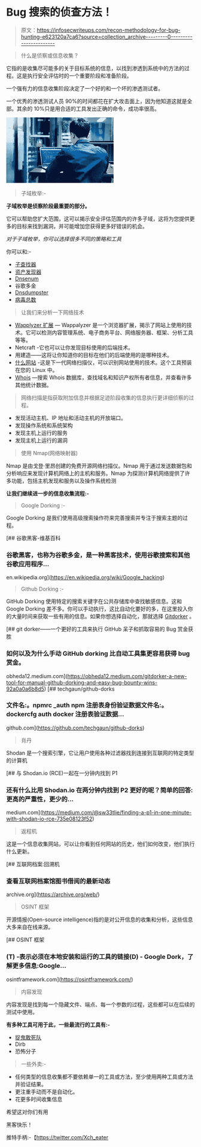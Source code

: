 # Bug 搜索的侦查方法！

> 原文：<https://infosecwriteups.com/recon-methodology-for-bug-hunting-e623120a7ca6?source=collection_archive---------0----------------------->

> 什么是侦察或信息收集？

它指的是收集尽可能多的关于目标系统的信息，以找到渗透到系统中的方法的过程。这是执行安全评估时的一个重要阶段和准备阶段。

一个强有力的信息收集阶段决定了一个好的和一个坏的渗透测试者。

一个优秀的渗透测试人员 90%的时间都花在扩大攻击面上，因为他知道这就是全部。其余的 10%只是用合适的工具发出正确的命令，成功率很高。

![](img/462ce90f0e7e60deff968d1851ddf429.png)

> 子域枚举:-

**子域枚举是侦察阶段最重要的部分。**

它可以帮助您扩大范围，这可以揭示安全评估范围内的许多子域，这将为您提供更多的目标来找到漏洞，并可能增加您获得更多好错误的机会。

*对于子域枚举，你可以选择很多不同的策略和工具*

你可以和:-

*   [子查找器](https://github.com/projectdiscovery/subfinder)
*   [资产发现器](https://github.com/tomnomnom/assetfinder)
*   [Dnsenum](https://github.com/fwaeytens/dnsenum)
*   谷歌多金
*   [Dnsdumpster](https://dnsdumpster.com/)
*   [病毒总数](https://www.virustotal.com/gui/home/search)

> 让我们来分析一下网络技术

*   [Wapplyzer 扩展](https://addons.mozilla.org/en-US/firefox/addon/wappalyzer/) — Wappalyzer 是一个浏览器扩展，揭示了网站上使用的技术。它可以检测内容管理系统、电子商务平台、网络服务器、框架、分析工具等等。
*   Netcraft -它也可以让你发现目标使用的后端技术。
*   用建造——这将让你知道你的目标在他们的后端使用的是哪种技术。
*   [什么网站](https://github.com/urbanadventurer/WhatWeb) -这是下一代网络扫描仪，可以识别网站使用的技术。这个工具预装在您的 Linux 中。
*   [Whois](https://who.is/) —搜索 Whois 数据库，查找域名和知识产权所有者信息，并查看许多其他统计数据。

> 网络扫描是指获取附加信息并根据足迹阶段收集的信息执行更详细侦察的过程。

*   发现活动主机、IP 地址和活动主机的开放端口。
*   发现操作系统和系统架构
*   发现主机上运行的服务
*   发现主机上运行的漏洞

> 使用 Nmap(网络映射器)

Nmap 是由戈登·里昂创建的免费开源网络扫描仪。Nmap 用于通过发送数据包和分析响应来发现计算机网络上的主机和服务。Nmap 为探测计算机网络提供了许多功能，包括主机发现和服务以及操作系统检测

**让我们继续进一步的信息收集流程:-**

> Google Dorking :-

Google Dorking 是我们使用高级搜索操作符来完善搜索并专注于搜索主题的过程。

[](https://en.wikipedia.org/wiki/Google_hacking) [## 谷歌黑客-维基百科

### 谷歌黑客，也称为谷歌多金，是一种黑客技术，使用谷歌搜索和其他谷歌应用程序…

en.wikipedia.org](https://en.wikipedia.org/wiki/Google_hacking) 

> Github Dorking :-

GitHub Dorking 使用特定的搜索关键字在公共存储库中查找敏感信息。这和 Google Dorking 差不多。你可以手动执行，这比自动化要好的多，在这里投入你的大量时间来获取一些有用的信息。如果你想选择自动化，那就选择 [Gitdorker](https://github.com/obheda12/GitDorker) 。

[](https://obheda12.medium.com/gitdorker-a-new-tool-for-manual-github-dorking-and-easy-bug-bounty-wins-92a0a0a6b8d5) [## git dorker——一个更好的工具来执行 GitHub 呆子和抓取容易的 Bug 赏金获胜

### 如何以及为什么手动 GitHub dorking 比自动工具集更容易获得 bug 赏金。

obheda12.medium.com](https://obheda12.medium.com/gitdorker-a-new-tool-for-manual-github-dorking-and-easy-bug-bounty-wins-92a0a0a6b8d5) [](https://github.com/techgaun/github-dorks) [## techgaun/github-dorks

### 文件名:。npmrc _auth npm 注册表身份验证数据文件名:。dockercfg auth docker 注册表验证数据…

github.com](https://github.com/techgaun/github-dorks) 

> 肖丹

Shodan 是一个搜索引擎，它让用户使用各种过滤器找到连接到互联网的特定类型的计算机

[](https://medium.com/@sw33tlie/finding-a-p1-in-one-minute-with-shodan-io-rce-735e08123f52) [## 与 Shodan.io (RCE)一起在一分钟内找到 P1

### 还有什么比用 Shodan.io 在两分钟内找到 P2 更好的呢？简单的回答:更高的严重性，更少的…

medium.com](https://medium.com/@sw33tlie/finding-a-p1-in-one-minute-with-shodan-io-rce-735e08123f52) 

> 返程机

这是一个信息收集网站，可以让你看到任何网站的历史，他们如何改变，他们执行什么更新。

[](https://archive.org/web/) [## 互联网档案:回溯机

### 查看互联网档案馆图书借阅的最新动态

archive.org](https://archive.org/web/) 

> OSINT 框架

开源情报(Open-source intelligence)指的是对公开信息的收集和分析，这些信息大多来自在线来源。

 [## OSINT 框架

### (T) -表示必须在本地安装和运行的工具的链接(D) - Google Dork，了解更多信息:Google…

osintframework.com](https://osintframework.com/) 

> 内容发现

内容发现是找到每一个隐藏文件、端点、每一个参数的过程，这些都可以在后续的测试中使用。

**有多种工具可用于此，一些最流行的工具有:-**

*   [捉鬼敢死队](https://github.com/OJ/gobuster)
*   Dirb
*   恐怖分子

> 一些外卖:-

*   任何类型的信息收集都不要依赖单一的工具或方法，至少使用两种工具或方法并验证结果。
*   更注重手动而不是自动化。
*   花更多时间收集信息

希望这对你们有用

黑客快乐！

推特手柄:-【https://twitter.com/Xch_eater 